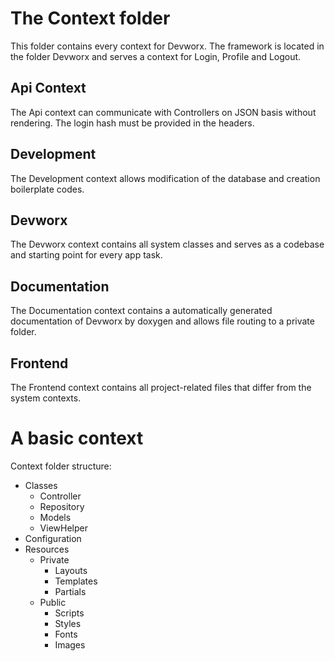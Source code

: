 <h1>The Context folder</h1>
<p>This folder contains every context for Devworx. The framework is located in the folder Devworx and serves a context for Login, Profile and Logout.</p>

<h2>Api Context</h2>
<p>The Api context can communicate with Controllers on JSON basis without rendering. The login hash must be provided in the headers.</p>

<h2>Development</h2>
<p>The Development context allows modification of the database and creation boilerplate codes.</p>

<h2>Devworx</h2>
<p>The Devworx context contains all system classes and serves as a codebase and starting point for every app task.</p>

<h2>Documentation</h2>
<p>The Documentation context contains a automatically generated documentation of Devworx by doxygen and allows file routing to a private folder.</p>

<h2>Frontend</h2>
<p>The Frontend context contains all project-related files that differ from the system contexts.</p>

<h1>A basic context</h1>
<p>Context folder structure:</p>
<ul>
  <li>Classes
    <ul>
      <li>Controller</li>
      <li>Repository</li>
      <li>Models</li>
      <li>ViewHelper</li>
    </ul>
  </li>
  <li>Configuration</li>
  <li>Resources
    <ul>
      <li>
        Private
        <ul>
          <li>Layouts</li>
          <li>Templates</li>
          <li>Partials</li>
        </ul>
      </li>
      <li>
        Public
        <ul>
          <li>Scripts</li>
          <li>Styles</li>
          <li>Fonts</li>
          <li>Images</li>
        </ul>
      </li>
    </ul>
  </li>
</ul>

